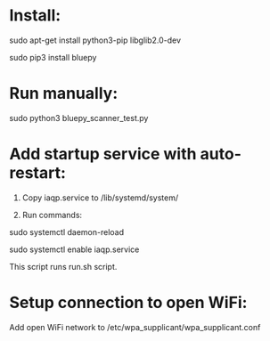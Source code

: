 # Install:
sudo apt-get install python3-pip libglib2.0-dev

sudo pip3 install bluepy

# Run manually:
sudo python3 bluepy_scanner_test.py

# Add startup service with auto-restart:
1. Copy iaqp.service to /lib/systemd/system/

2. Run commands:

sudo systemctl daemon-reload

sudo systemctl enable iaqp.service

This script runs run.sh script.

# Setup connection to open WiFi:
Add open WiFi network to /etc/wpa_supplicant/wpa_supplicant.conf
